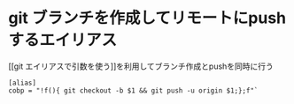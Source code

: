 # git ブランチを作成してリモートにpushするエイリアス
[[git エイリアスで引数を使う]]を利用してブランチ作成とpushを同時に行う

```~/.gitconfig
[alias]
cobp = "!f(){ git checkout -b $1 && git push -u origin $1;};f"` 
```

